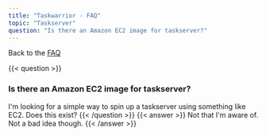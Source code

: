 ```yaml
---
title: "Taskwarrior - FAQ"
topic: "Taskserver"
question: "Is there an Amazon EC2 image for taskserver?"
---
```


Back to the [FAQ](/support/faq)

{{< question >}}
### Is there an Amazon EC2 image for taskserver?

I'm looking for a simple way to spin up a taskserver using something like EC2.
Does this exist?
{{< /question >}}
{{< answer >}}
Not that I'm aware of.
Not a bad idea though.
{{< /answer >}}
